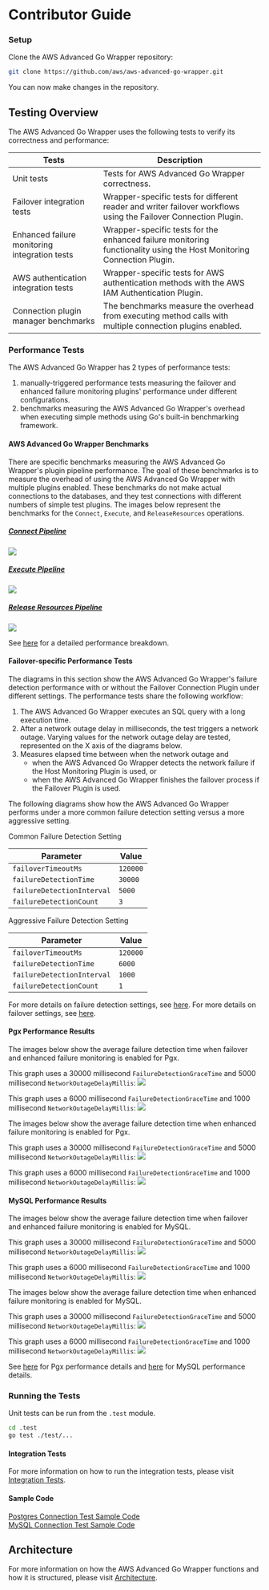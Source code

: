 # Contributor Guide

### Setup

Clone the AWS Advanced Go Wrapper repository:

```bash
git clone https://github.com/aws/aws-advanced-go-wrapper.git
```

You can now make changes in the repository.

## Testing Overview

The AWS Advanced Go Wrapper uses the following tests to verify its correctness and performance:

| Tests                                         | Description                                                                                                           |
|-----------------------------------------------|-----------------------------------------------------------------------------------------------------------------------|
| Unit tests                                    | Tests for AWS Advanced Go Wrapper correctness.                                                                        |
| Failover integration tests                    | Wrapper-specific tests for different reader and writer failover workflows using the Failover Connection Plugin.       |
| Enhanced failure monitoring integration tests | Wrapper-specific tests for the enhanced failure monitoring functionality using the Host Monitoring Connection Plugin. |
| AWS authentication integration tests          | Wrapper-specific tests for AWS authentication methods with the AWS IAM Authentication Plugin.                         |
| Connection plugin manager benchmarks          | The benchmarks measure the overhead from executing method calls with multiple connection plugins enabled.             |

### Performance Tests

The AWS Advanced Go Wrapper has 2 types of performance tests:

1. manually-triggered performance tests measuring the failover and enhanced failure monitoring plugins' performance under different configurations.
2. benchmarks measuring the AWS Advanced Go Wrapper's overhead when executing simple methods using Go's built-in benchmarking framework.

#### AWS Advanced Go Wrapper Benchmarks

There are specific benchmarks measuring the AWS Advanced Go Wrapper's plugin pipeline performance. The goal of these benchmarks is to measure the overhead of using the AWS Advanced Go Wrapper with multiple plugins enabled. These benchmarks do not make actual connections to the databases, and they test connections with different numbers of simple test plugins. The images below represent the benchmarks for the `Connect`, `Execute`, and `ReleaseResources` operations.


##### [Connect Pipeline](../contributor-guide/Pipelines.md#connect-pipeline)

![](../images/go_wrapper_connect_pipelines_benchmarks.png)

##### [Execute Pipeline](../contributor-guide/Pipelines.md#execute-pipeline)

![](../images/go_wrapper_execute_pipelines_benchmarks.png)

##### [Release Resources Pipeline](../contributor-guide/Pipelines.md#release-resources-pipeline)

![](../images/go_wrapper_releaseresources_pipelines_benchmarks.png)

See [here](PluginPipelinePerformanceResults.md#plugin-benchmarks) for a detailed performance breakdown.

#### Failover-specific Performance Tests

The diagrams in this section show the AWS Advanced Go Wrapper's failure detection performance with or without the Failover Connection Plugin under different settings.
The performance tests share the following workflow:

1. The AWS Advanced Go Wrapper executes an SQL query with a long execution time.
2. After a network outage delay in milliseconds, the test triggers a network outage.
   Varying values for the network outage delay are tested, represented on the X axis of the diagrams below.
3. Measures elapsed time between when the network outage and
   - when the AWS Advanced Go Wrapper detects the network failure if the Host Monitoring Plugin is used, or
   - when the AWS Advanced Go Wrapper finishes the failover process if the Failover Plugin is used.

The following diagrams show how the AWS Advanced Go Wrapper performs under a more common failure detection setting versus a more aggressive setting.

Common Failure Detection Setting

| Parameter                  | Value    |
| -------------------------- | -------- |
| `failoverTimeoutMs`        | `120000` |
| `failureDetectionTime`     | `30000`  |
| `failureDetectionInterval` | `5000`   |
| `failureDetectionCount`    | `3`      |

Aggressive Failure Detection Setting

| Parameter                  | Value    |
| -------------------------- | -------- |
| `failoverTimeoutMs`        | `120000` |
| `failureDetectionTime`     | `6000`   |
| `failureDetectionInterval` | `1000`   |
| `failureDetectionCount`    | `1`      |

For more details on failure detection settings, see [here](../user-guide/using-plugins/UsingTheHostMonitoringPlugin.md#enhanced-failure-monitoring-parameters).
For more details on failover settings, see [here](../user-guide/FailoverConfigurationGuide.md).

#### Pgx Performance Results

The images below show the average failure detection time when failover and enhanced failure monitoring is enabled for Pgx.

This graph uses a 30000 millisecond `FailureDetectionGraceTime` and 5000 millisecond `NetworkOutageDelayMillis`:
![](../images/go_wrapper_pgx_failover_efm_30000_5000_3.png)

This graph uses a 6000 millisecond `FailureDetectionGraceTime` and 1000 millisecond `NetworkOutageDelayMillis`:
![](../images/go_wrapper_pgx_failover_efm_6000_1000_1.png)

The images below show the average failure detection time when enhanced failure monitoring is enabled for Pgx.

This graph uses a 30000 millisecond `FailureDetectionGraceTime` and 5000 millisecond `NetworkOutageDelayMillis`:
![](../images/go_wrapper_pgx_efm_30000_5000_3.png)

This graph uses a 6000 millisecond `FailureDetectionGraceTime` and 1000 millisecond `NetworkOutageDelayMillis`:
![](../images/go_wrapper_pgx_efm_6000_1000_1.png)

#### MySQL Performance Results

The images below show the average failure detection time when failover and enhanced failure monitoring is enabled for MySQL.

This graph uses a 30000 millisecond `FailureDetectionGraceTime` and 5000 millisecond `NetworkOutageDelayMillis`:
![](../images/go_wrapper_mysql_failover_efm_30000_5000_3.png)

This graph uses a 6000 millisecond `FailureDetectionGraceTime` and 1000 millisecond `NetworkOutageDelayMillis`:
![](../images/go_wrapper_mysql_failover_efm_6000_1000_1.png)

The images below show the average failure detection time when enhanced failure monitoring is enabled for MySQL.

This graph uses a 30000 millisecond `FailureDetectionGraceTime` and 5000 millisecond `NetworkOutageDelayMillis`:
![](../images/go_wrapper_mysql_efm_30000_5000_3.png)

This graph uses a 6000 millisecond `FailureDetectionGraceTime` and 1000 millisecond `NetworkOutageDelayMillis`:
![](../images/go_wrapper_mysql_efm_6000_1000_1.png)

See [here](PluginPipelinePerformanceResults.md#pgx-failover-performance-with-different-enhanced-failure-monitoring-configuration) for Pgx performance details and [here](PluginPipelinePerformanceResults.md#mysql-failover-performance-with-different-enhanced-failure-monitoring-configuration) for MySQL performance details.

### Running the Tests

Unit tests can be run from the `.test` module.

```bash
cd .test
go test ./test/...
```

#### Integration Tests

For more information on how to run the integration tests, please visit [Integration Tests](./IntegrationTests.md).

#### Sample Code

[Postgres Connection Test Sample Code](./../../examples/aws_simple_connection_postgresql_example.go)<br>
[MySQL Connection Test Sample Code](./../../examples/aws_simple_connection_mysql_example.go)

## Architecture

For more information on how the AWS Advanced Go Wrapper functions and how it is structured, please visit [Architecture](./Architecture.md).
